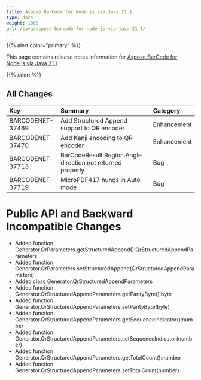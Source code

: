 ```yaml
---
title: Aspose.BarCode for Node.js via Java 21.1
type: docs
weight: 1000
url: /java/aspose-barcode-for-node-js-via-java-21-1/
---
```


{{% alert color="primary" %}} 

This page contains release notes information for [Aspose.BarCode for Node.js via Java 21.1](https://downloads.aspose.com/barcode/nodejs/new-releases/aspose.barcode-for-node.js-via-java-21.1/).

{{% /alert %}} 
## **All Changes**

|**Key**|**Summary**|**Category**|
| :- | :- | :- |
|BARCODENET-37469|Add Structured Append support to QR encoder|Enhancement|
|BARCODENET-37470|Add Kanji encoding to QR encoder|Enhancement|
|BARCODENET-37713|BarCodeResult.Region.Angle direction not returned properly|Bug|
|BARCODENET-37719|MicroPDF417 hungs in Auto mode|Bug|

# **Public API and Backward Incompatible Changes**
- Added function Generator.QrParameters.getStructuredAppend():QrStructuredAppendParameters
- Added function Generator.QrParameters.setStructuredAppend(QrStructuredAppendParameters)
- Added class Generator.QrStructuredAppendParameters
- Added function Generator.QrStructuredAppendParameters.getParityByte():byte
- Added function Generator.QrStructuredAppendParameters.setParityByte(byte)
- Added function Generator.QrStructuredAppendParameters.getSequenceIndicator():number
- Added function Generator.QrStructuredAppendParameters.setSequenceIndicator(number)
- Added function Generator.QrStructuredAppendParameters.getTotalCount():number
- Added function Generator.QrStructuredAppendParameters.setTotalCount(number)